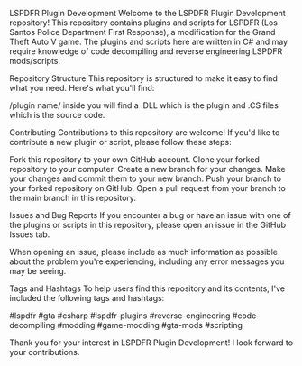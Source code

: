 LSPDFR Plugin Development
Welcome to the LSPDFR Plugin Development repository! This repository contains plugins and scripts for LSPDFR (Los Santos Police Department First Response), a modification for the Grand Theft Auto V game. The plugins and scripts here are written in C# and may require knowledge of code decompiling and reverse engineering LSPDFR mods/scripts.

Repository Structure
This repository is structured to make it easy to find what you need. Here's what you'll find:

/plugin name/ inside you will find a .DLL which is the plugin and .CS files which is the source code.

Contributing
Contributions to this repository are welcome! If you'd like to contribute a new plugin or script, please follow these steps:

Fork this repository to your own GitHub account.
Clone your forked repository to your computer.
Create a new branch for your changes.
Make your changes and commit them to your new branch.
Push your branch to your forked repository on GitHub.
Open a pull request from your branch to the main branch in this repository.

Issues and Bug Reports
If you encounter a bug or have an issue with one of the plugins or scripts in this repository, please open an issue in the GitHub Issues tab.

When opening an issue, please include as much information as possible about the problem you're experiencing, including any error messages you may be seeing.

Tags and Hashtags
To help users find this repository and its contents, I've included the following tags and hashtags:

#lspdfr
#gta
#csharp
#lspdfr-plugins
#reverse-engineering
#code-decompiling
#modding
#game-modding
#gta-mods
#scripting

Thank you for your interest in LSPDFR Plugin Development! I look forward to your contributions.
